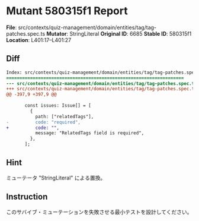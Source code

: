 # Mutant 580315f1 Report

**File**: src/contexts/quiz-management/domain/entities/tag/tag-patches.spec.ts
**Mutator**: StringLiteral
**Original ID**: 6685
**Stable ID**: 580315f1
**Location**: L401:17–L401:27

## Diff

```diff
Index: src/contexts/quiz-management/domain/entities/tag/tag-patches.spec.ts
===================================================================
--- src/contexts/quiz-management/domain/entities/tag/tag-patches.spec.ts	original
+++ src/contexts/quiz-management/domain/entities/tag/tag-patches.spec.ts	mutated #6685
@@ -397,9 +397,9 @@
 
       const issues: Issue[] = [
         {
           path: ["relatedTags"],
-          code: "required",
+          code: "",
           message: "RelatedTags field is required",
         },
       ];
```

## Hint

ミューテータ "StringLiteral" による置換。

## Instruction

このサバイブ・ミューテーションを失敗させる最小テストを設計してください。
